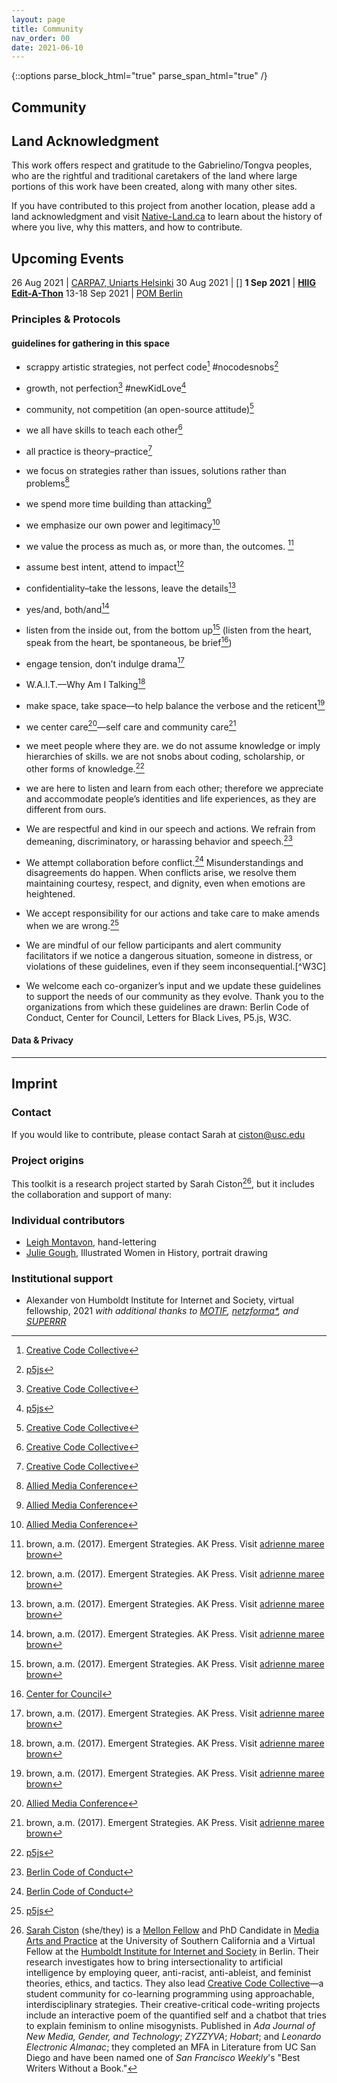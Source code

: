 ```yaml
---
layout: page
title: Community
nav_order: 00
date: 2021-06-10
---
```

{::options parse_block_html="true" parse_span_html="true" /}

<main class="zine">
<section class="zine-page page-1" markdown="1">

# Community

## Land Acknowledgment

This work offers respect and gratitude to the Gabrielino/Tongva peoples, who are the rightful and traditional caretakers of the land where large portions of this work have been created, along with many other sites.

If you have contributed to this project from another location, please add a land acknowledgment and visit [Native-Land.ca](https://native-land.ca/) to learn about the history of where you live, why this matters, and how to contribute. 

## Upcoming Events

26 Aug 2021 | [CARPA7, Uniarts Helsinki](https://sites.uniarts.fi/web/carpa/carpa7)
30 Aug 2021 | []
**1 Sep 2021** | [**HIIG Edit-A-Thon**](https://www.hiig.de/en/events/edit-a-thon-intersectional-ai-toolkit/)
13-18 Sep 2021 | [POM Berlin](https://www.pomconference.org/pom-berlin-2021-overview/)

<!-- could become a how-to for CCC plus Code of Conduct -->
</section>
<section class="zine-page page-2" markdown="1">

### Principles & Protocols
#### guidelines for gathering in this space

* scrappy artistic strategies, not perfect code[^ccc] #nocodesnobs[^p5]
* growth, not perfection[^ccc] #newKidLove[^p5]
* community, not competition (an open-source attitude)[^ccc]
* we all have skills to teach each other[^ccc] 

* all practice is theory–practice[^ccc]

* we focus on strategies rather than issues, solutions rather than problems[^AMC]
* we spend more time building than attacking[^AMC]
* we emphasize our own power and legitimacy[^AMC]
 
* we value the process as much as, or more than, the outcomes. [^amb]
* assume best intent, attend to impact[^amb]
* confidentiality–take the lessons, leave the details[^amb]
* yes/and, both/and[^amb]
* listen from the inside out, from the bottom up[^amb] (listen from the heart, speak from the heart, be spontaneous, be brief[^Council])
* engage tension, don’t indulge drama[^amb]
* W.A.I.T.—Why Am I Talking[^amb]
* make space, take space—to help balance the verbose and the reticent[^amb]
* we center care[^AMC]—self care and community care[^amb] 

* we meet people where they are. we do not assume knowledge or imply hierarchies of skills. we are not snobs about coding, scholarship, or other forms of knowledge.[^p5]
* we are here to listen and learn from each other; therefore we appreciate and accommodate people’s identities and life experiences, as they are different from ours.
* We are respectful and kind in our speech and actions. We refrain from demeaning, discriminatory, or harassing behavior and speech.[^BerlinCoC]
* We attempt collaboration before conflict.[^BerlinCoC] Misunderstandings and disagreements do happen. When conflicts arise, we resolve them maintaining courtesy, respect, and dignity, even when emotions are heightened.
* We accept responsibility for our actions and take care to make amends when we are wrong.[^p5]
* We are mindful of our fellow participants and alert community facilitators if we notice a dangerous situation, someone in distress, or violations of these guidelines, even if they seem inconsequential.[^W3C] 
* We welcome each co-organizer’s input and we update these guidelines to support the needs of our community as they evolve.
Thank you to the organizations from which these guidelines are drawn: Berlin Code of Conduct, Center for Council, Letters for Black Lives, P5.js, W3C.


[^amb]: brown, a.m. (2017). Emergent Strategies. AK Press. Visit [adrienne maree brown](http://adriennemareebrown.net/)
[^AMC]: [Allied Media Conference](https://amc.alliedmedia.org/about/purpose-and-values)
[^BerlinCoC]: [Berlin Code of Conduct](https://berlincodeofconduct.org/)
[^Council]: [Center for Council](https://www.centerforcouncil.org/)
[^ccc]: [Creative Code Collective](https://creativecodecollective.com)
[^p5]: [p5js](https://p5js.org/community/)

#### Data & Privacy

</section>

<section class="zine-page page-3" markdown="1">
</section>

<section class="zine-page page-4" markdown="1">
</section>

<section class="zine-page page-5" markdown="1">
</section>

<section class="zine-page page-6" markdown="1">
</section>

<section class="zine-page page-7" markdown="1">

</section>

<hr>

<section class="zine-page page-8" markdown="1">

## Imprint

### Contact 

If you would like to contribute, please contact Sarah at <a href="mailto:ciston@usc.edu">ciston@usc.edu</a>

### Project origins

This toolkit is a research project started by Sarah Ciston[^bio], but it includes the collaboration and support of many:

### Individual contributors

- [Leigh Montavon](https://instagram.com/lcmontavon), hand-lettering
- [Julie Gough](https://instagram.com/illustratedwih), Illustrated Women in History, portrait drawing
<!-- - Xin Xin -->
<!-- - Luke -->
<!-- - Illustrator(s) -->
<!-- - Katherine Yang,  -->
<!-- - Lubna ,  -->
<!-- - Maurice ,  -->

### Institutional support

- Alexander von Humboldt Institute for Internet and Society, virtual fellowship, 2021
*with additional thanks to [MOTIF](https://motif-institute.com/), [netzforma*](https://netzforma.org/), and [SUPERRR](https://superrr.net/)*
<!-- - Andrew W. Mellon Foundation, USC Humanities in a Digital World Program, PhD fellowship, 2021–2023  -->
<!-- - USC Media Arts + Practice Division, School of Cinematic Arts, PhD fellowship 2017- -->

[^bio]: [Sarah Ciston](https://sarahciston.com) (she/they) is a [Mellon Fellow]() and PhD Candidate in [Media Arts and Practice]() at the University of Southern California and a Virtual Fellow at the [Humboldt Institute for Internet and Society]() in Berlin. Their research investigates how to bring intersectionality to artificial intelligence by employing queer, anti-racist, anti-ableist, and feminist theories, ethics, and tactics. They also lead [Creative Code Collective](https://creativecodecollective.com)—a student community for co-learning programming using approachable, interdisciplinary strategies. Their creative-critical code-writing projects include an interactive poem of the quantified self and a chatbot that tries to explain feminism to online misogynists. Published in *Ada Journal of New Media, Gender, and Technology*; *ZYZZYVA*; *Hobart*; and *Leonardo Electronic Almanac*; they completed an MFA in Literature from UC San Diego and have been named one of *San Francisco Weekly*'s "Best Writers Without a Book."

</section>
</main>

